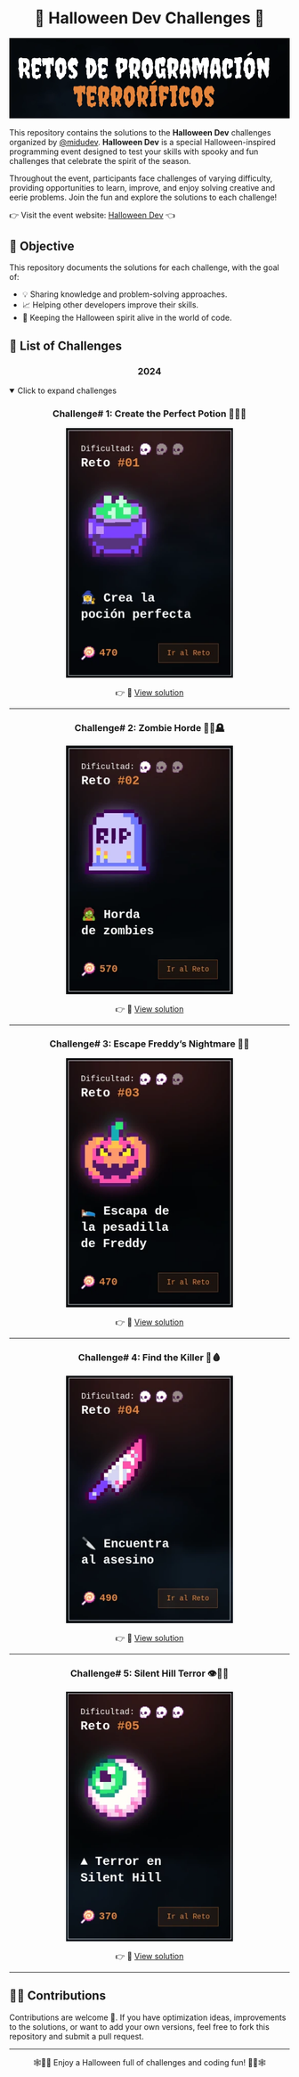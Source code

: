 <div align="center">

# 🎃 Halloween Dev Challenges 🎃

[![Retos de Programación Terroríficos](./2024/assets/header.webp)](https://www.halloween.dev/es)

</div>

This repository contains the solutions to the **Halloween Dev** challenges organized by [@midudev](https://midu.dev/). **Halloween Dev** is a special Halloween-inspired programming event designed to test your skills with spooky and fun challenges that celebrate the spirit of the season.

Throughout the event, participants face challenges of varying difficulty, providing opportunities to learn, improve, and enjoy solving creative and eerie problems. Join the fun and explore the solutions to each challenge!

👉 Visit the event website: [Halloween Dev](https://www.halloween.dev/es) 👈

## 🎯 Objective

This repository documents the solutions for each challenge, with the goal of:
- 💡 Sharing knowledge and problem-solving approaches.
- 📈 Helping other developers improve their skills.
- 👻 Keeping the Halloween spirit alive in the world of code.

## 🎃 List of Challenges

<div align="center">

### 2024

</div>

<details open>
<summary>Click to expand challenges</summary>

<div align="center">

### Challenge# 1: **Create the Perfect Potion** 🧙‍♂️🍵

<a href="https://www.halloween.dev/es/retos/2024/1">
    <img src="./2024/assets/challenge-01.webp" alt="Challenge Description 1" width="300"/>
</a>

👉 📂 [View solution](./2024/challenges/challenge-1.js)
  
</div>

---

<div align="center">

### Challenge# 2: **Zombie Horde** 🧟‍♂️🪦

<a href="https://www.halloween.dev/es/retos/2024/2">
    <img src="./2024/assets/challenge-02.webp" alt="Challenge Description 2" width="300"/>
</a>

👉 📂 [View solution](./2024/challenges/challenge-2.js)
  
</div>

---

<div align="center">

### Challenge# 3: **Escape Freddy’s Nightmare** 🎃🌌

<a href="https://www.halloween.dev/es/retos/2024/3">
    <img src="./2024/assets/challenge-03.webp" alt="Challenge Description 3" width="300"/>
</a>

👉 📂 [View solution](./2024/challenges/challenge-3.js)

</div>

---

<div align="center">

### Challenge# 4: **Find the Killer** 🔪🩸

<a href="https://www.halloween.dev/es/retos/2024/4">
    <img src="./2024/assets/challenge-04.webp" alt="Challenge Description 4" width="300"/>
</a>

👉 📂 [View solution](./2024/challenges/challenge-4.js)

</div>

---

<div align="center">

### Challenge# 5: **Silent Hill Terror** 👁️🧟‍♂️

<a href="https://www.halloween.dev/es/retos/2024/5">
    <img src="./2024/assets/challenge-05.webp" alt="Challenge Description 5" width="300"/>
</a>

👉 📂 [View solution](./2024/challenges/challenge-5.js)

</div>

---

</details>

## 🧙‍♀️ Contributions

Contributions are welcome 🎉. If you have optimization ideas, improvements to the solutions, or want to add your own versions, feel free to fork this repository and submit a pull request.

---
<div align="center">

🕸️🎃👻 Enjoy a Halloween full of challenges and coding fun! 👻🎃🕸️

</div>
